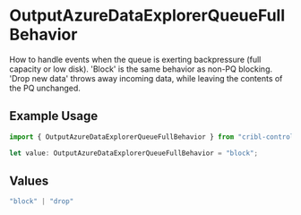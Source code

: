 # OutputAzureDataExplorerQueueFullBehavior

How to handle events when the queue is exerting backpressure (full capacity or low disk). 'Block' is the same behavior as non-PQ blocking. 'Drop new data' throws away incoming data, while leaving the contents of the PQ unchanged.

## Example Usage

```typescript
import { OutputAzureDataExplorerQueueFullBehavior } from "cribl-control-plane/models";

let value: OutputAzureDataExplorerQueueFullBehavior = "block";
```

## Values

```typescript
"block" | "drop"
```